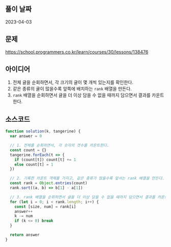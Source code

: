 ## 풀이 날짜
2023-04-03

## 문제
https://school.programmers.co.kr/learn/courses/30/lessons/138476

## 아이디어
1. 전체 귤을 순회하면서, 각 크기의 귤이 몇 개씩 있는지를 확인한다.
2. 같은 종류의 귤이 많을수록 앞쪽에 배치하는 `rank` 배열을 만든다.
3. `rank` 배열을 순회하면서 귤을 더 이상 담을 수 없을 때까지 담으면서 결과를 카운트한다.

## 소스코드
```js
function solution(k, tangerine) {
  var answer = 0

  // 1. 전체를 순회하면서, 각 숫자의 갯수를 카운트한다.
  const count = {}
  tangerine.forEach(t => {
    if (count[t]) count[t] += 1
    else count[t] = 1
  })

  // 2. 기록한 카운트 객체를 가지고, 같은 종류가 많을수록 앞서는 rank 배열을 만든다.
  const rank = Object.entries(count)
  rank.sort((a, b) => b[1] - a[1])

  // 3. rank 배열을 순회하면서 귤을 더 이상 담을 수 없을 때까지 담으면서 결과를 카운트한다.
  for (let i = 0; i < rank.length; i++) {
    const [size, num] = rank[i]
    answer++
    k -= num
    if (k <= 0) break
  }

  return answer
}
```
